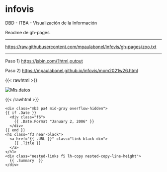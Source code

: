 # infovis
DBD - ITBA - Visualización de la Información

Readme de gh-pages


--------------------------

https://raw.githubusercontent.com/mpaulabonel/infovis/gh-pages/zoo.txt

--------------------------

Paso 1) https://jsbin.com/?html,output

Paso 2) https://mpaulabonel.github.io/infovis/mom2021w26.html




<!DOCTYPE html>
<html>
<head>
  <meta charset="utf-8">
  <meta name="viewport" content="width=device-width">
  <title>JS Bin</title>
</head>
{{< rawhtml >}}
<p class="speshal-fancy-custom">
<body>
<div class='tableauPlaceholder' id='viz1629205950947' style='position: relative'><noscript><a href='#'><img alt='Mis datos ' src='https:&#47;&#47;public.tableau.com&#47;static&#47;images&#47;TP&#47;TP_Spotify&#47;TPSpotify&#47;1_rss.png' style='border: none' /></a></noscript><object class='tableauViz'  style='display:none;'><param name='host_url' value='https%3A%2F%2Fpublic.tableau.com%2F' /> <param name='embed_code_version' value='3' /> <param name='site_root' value='' /><param name='name' value='TP_Spotify&#47;TPSpotify' /><param name='tabs' value='no' /><param name='toolbar' value='yes' /><param name='static_image' value='https:&#47;&#47;public.tableau.com&#47;static&#47;images&#47;TP&#47;TP_Spotify&#47;TPSpotify&#47;1.png' /> <param name='animate_transition' value='yes' /><param name='display_static_image' value='yes' /><param name='display_spinner' value='yes' /><param name='display_overlay' value='yes' /><param name='display_count' value='yes' /><param name='language' value='es-ES' /><param name='filter' value='publish=yes' /></object></div>                <script type='text/javascript'>                    var divElement = document.getElementById('viz1629205950947');                    var vizElement = divElement.getElementsByTagName('object')[0];                    vizElement.style.width='1016px';vizElement.style.height='991px';                    var scriptElement = document.createElement('script');                    scriptElement.src = 'https://public.tableau.com/javascripts/api/viz_v1.js';                    vizElement.parentNode.insertBefore(scriptElement, vizElement);                </script>
</body>
</p>
{{< /rawhtml >}}
  
  
    <div class="mb3 pa4 mid-gray overflow-hidden">
    {{ if .Date }}
      <div class="f6">
        {{ .Date.Format "January 2, 2006" }}
      </div>
    {{ end }}
    <h1 class="f3 near-black">
      <a href="{{ .URL }}" class="link black dim">
        {{ .Title }}
      </a>
    </h1>
    <div class="nested-links f5 lh-copy nested-copy-line-height">
      {{ .Summary  }}
    </div>
  </div>

